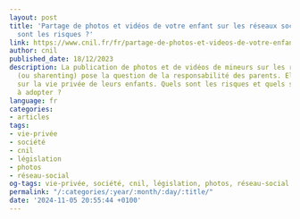 ```yaml
---
layout: post
title: 'Partage de photos et vidéos de votre enfant sur les réseaux sociaux : quels
  sont les risques ?'
link: https://www.cnil.fr/fr/partage-de-photos-et-videos-de-votre-enfant-sur-les-reseaux-sociaux-quels-sont-les-risques
author: cnil
published_date: 18/12/2023
description: La publication de photos et de vidéos de mineurs sur les réseaux sociaux
  (ou sharenting) pose la question de la responsabilité des parents. Elle a des incidences
  sur la vie privée de leurs enfants. Quels sont les risques et quels sont les réflexes
  à adopter ?
language: fr
categories:
- articles
tags:
- vie-privée
- société
- cnil
- législation
- photos
- réseau-social
og-tags: vie-privée, société, cnil, législation, photos, réseau-social
permalink: "/:categories/:year/:month/:day/:title/"
date: '2024-11-05 20:55:44 +0100'
---
```

